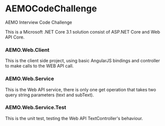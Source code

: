 # AEMOCodeChallenge
AEMO Interview Code Challenge

This is a Microsoft .NET Core 3.1 solution consist of ASP.NET Core and Web API Core.

<h3>AEMO.Web.Client</h3>
<p>This is the client side project, using basic AngularJS bindings and controller to make calls to the WEB API call.</p>

<h3>AEMO.Web.Service</h3>
<p>This is the Web API service, there is only one get operation that takes two query string parameters (text and subText).</p>

<h3>AEMO.Web.Service.Test</h3>
<p>This is the unit test, testing the Web API TextController's behaviour.</p>
